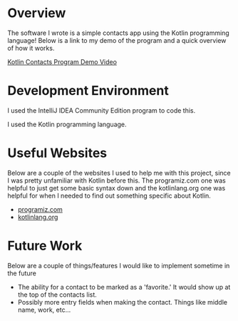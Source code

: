 # Overview

The software I wrote is a simple contacts app using the Kotlin programming language!
Below is a link to my demo of the program and a quick overview of how it works.

[Kotlin Contacts Program Demo Video](https://www.youtube.com/watch?v=Vb_K7Cksg9k&feature=youtu.be)

# Development Environment

I used the IntelliJ IDEA Community Edition program to code this. 

I used the Kotlin programming language.

# Useful Websites

Below are a couple of the websites I used to help me with this project, since I was pretty
unfamiliar with Kotlin before this. The programiz.com one was helpful to just get some basic syntax down
and the kotlinlang.org one was helpful for when I needed to find out something specific about Kotlin.

- [programiz.com](https://www.programiz.com/kotlin-programming)
- [kotlinlang.org](https://kotlinlang.org/docs/home.html)

# Future Work

Below are a couple of things/features I would like to implement sometime in the future

- The ability for a contact to be marked as a 'favorite.' It would show up at the top of the contacts list.
- Possibly more entry fields when making the contact. Things like middle name, work, etc...
